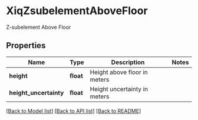 # XiqZsubelementAboveFloor

Z-subelement Above Floor
## Properties
Name | Type | Description | Notes
------------ | ------------- | ------------- | -------------
**height** | **float** | Height above floor in meters | 
**height_uncertainty** | **float** | Height uncertainty in meters | 

[[Back to Model list]](../README.md#documentation-for-models) [[Back to API list]](../README.md#documentation-for-api-endpoints) [[Back to README]](../README.md)


